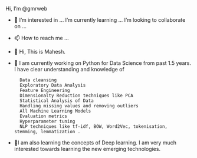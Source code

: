 Hi, I’m @gmrweb
- 👀 I’m interested in ...
 I’m currently learning ...
 I’m looking to collaborate on ...
- 📫 How to reach me ...

- 👋 Hi, This is Mahesh.

- 🌱 I am currently working on Python for Data Science from past 1.5 years. I have clear understanding and knowledge of

        Data cleansing
        Exploratory Data Analysis
        Feature Engineering
        Dimensionalty Reduction techniques like PCA
        Statistical Analysis of Data
        Handling missing values and removing outliers
        All Machine Learning Models
        Evaluation metrics
        Hyperparameter tuning
        NLP techniques like tf-idf, BOW, Word2Vec, tokenisation, stemming, lemmatization .

- 💞️I am also learning the concepts of Deep learning. I am very much interested towards learning the new emerging technologies.
